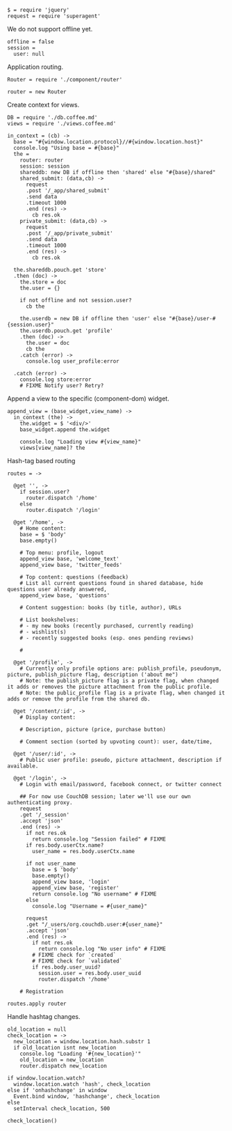     $ = require 'jquery'
    request = require 'superagent'

We do not support offline yet.

    offline = false
    session =
      user: null

Application routing.

    Router = require './component/router'

    router = new Router

Create context for views.

    DB = require './db.coffee.md'
    views = require './views.coffee.md'

    in_context = (cb) ->
      base = "#{window.location.protocol}//#{window.location.host}"
      console.log "Using base = #{base}"
      the =
        router: router
        session: session
        shareddb: new DB if offline then 'shared' else "#{base}/shared"
        shared_submit: (data,cb) ->
          request
          .post '/_app/shared_submit'
          .send data
          .timeout 1000
          .end (res) ->
            cb res.ok
        private_submit: (data,cb) ->
          request
          .post '/_app/private_submit'
          .send data
          .timeout 1000
          .end (res) ->
            cb res.ok

      the.shareddb.pouch.get 'store'
      .then (doc) ->
        the.store = doc
        the.user = {}

        if not offline and not session.user?
          cb the

        the.userdb = new DB if offline then 'user' else "#{base}/user-#{session.user}"
        the.userdb.pouch.get 'profile'
        .then (doc) ->
          the.user = doc
          cb the
        .catch (error) ->
          console.log user_profile:error

      .catch (error) ->
        console.log store:error
        # FIXME Notify user? Retry?

Append a view to the specific (component-dom) widget.

    append_view = (base_widget,view_name) ->
      in_context (the) ->
        the.widget = $ '<div/>'
        base_widget.append the.widget

        console.log "Loading view #{view_name}"
        views[view_name]? the

Hash-tag based routing

    routes = ->

      @get '', ->
        if session.user?
          router.dispatch '/home'
        else
          router.dispatch '/login'

      @get '/home', ->
        # Home content:
        base = $ 'body'
        base.empty()

        # Top menu: profile, logout
        append_view base, 'welcome_text'
        append_view base, 'twitter_feeds'

        # Top content: questions (feedback)
        # List all current questions found in shared database, hide questions user already answered,
        append_view base, 'questions'

        # Content suggestion: books (by title, author), URLs

        # List bookshelves:
        # - my new books (recently purchased, currently reading)
        # - wishlist(s)
        # - recently suggested books (esp. ones pending reviews)

        # 

      @get '/profile', ->
        # Currently only profile options are: publish_profile, pseudonym, picture, publish_picture flag, description ('about me")
        # Note: the publish_picture flag is a private flag, when changed it adds or removes the picture attachment from the public profile.
        # Note: the public_profile flag is a private flag, when changed it adds or remove the profile from the shared db.

      @get '/content/:id', ->
        # Display content:

        # Description, picture (price, purchase button)

        # Comment section (sorted by upvoting count): user, date/time,

      @get '/user/:id', ->
        # Public user profile: pseudo, picture attachment, description if available.

      @get '/login', ->
        # Login with email/password, facebook connect, or twitter connect

        ## For now use CouchDB session; later we'll use our own authenticating proxy.
        request
        .get '/_session'
        .accept 'json'
        .end (res) ->
          if not res.ok
            return console.log "Session failed" # FIXME
          if res.body.userCtx.name?
            user_name = res.body.userCtx.name

          if not user_name
            base = $ 'body'
            base.empty()
            append_view base, 'login'
            append_view base, 'register'
            return console.log "No username" # FIXME
          else
            console.log "Username = #{user_name}"

          request
          .get "/_users/org.couchdb.user:#{user_name}"
          .accept 'json'
          .end (res) ->
            if not res.ok
              return console.log "No user info" # FIXME
            # FIXME check for `created`
            # FIXME check for `validated`
            if res.body.user_uuid?
              session.user = res.body.user_uuid
              router.dispatch '/home'

        # Registration

    routes.apply router

Handle hashtag changes.

    old_location = null
    check_location = ->
      new_location = window.location.hash.substr 1
      if old_location isnt new_location
        console.log "Loading '#{new_location}'"
        old_location = new_location
        router.dispatch new_location

    if window.location.watch?
      window.location.watch 'hash', check_location
    else if 'onhashchange' in window
      Event.bind window, 'hashchange', check_location
    else
      setInterval check_location, 500

    check_location()
